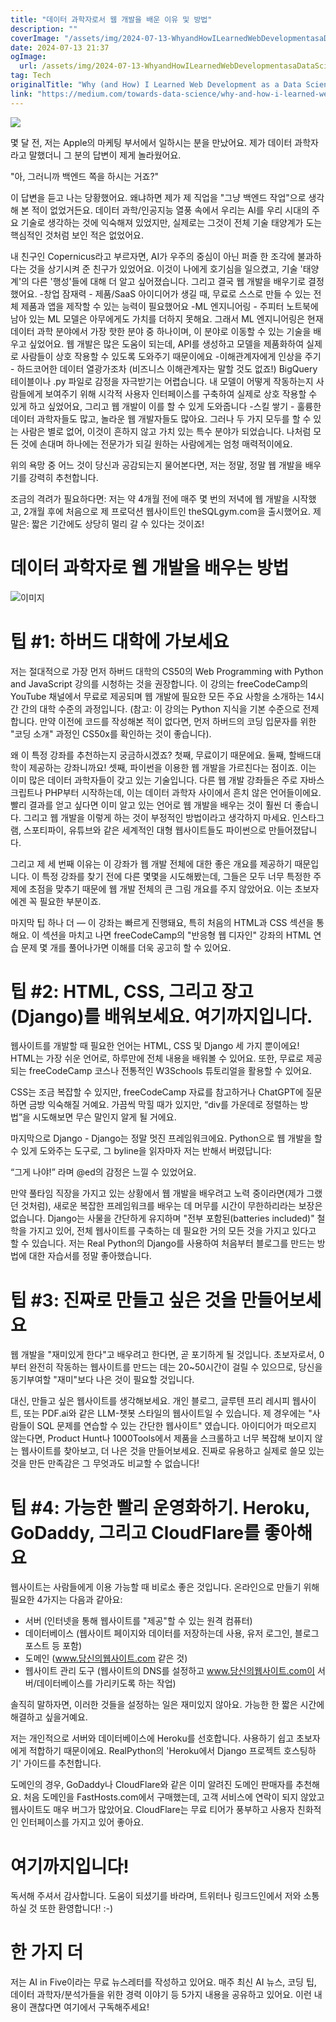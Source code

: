 ```yaml
---
title: "데이터 과학자로서 웹 개발을 배운 이유 및 방법"
description: ""
coverImage: "/assets/img/2024-07-13-WhyandHowILearnedWebDevelopmentasaDataScientist_0.png"
date: 2024-07-13 21:37
ogImage: 
  url: /assets/img/2024-07-13-WhyandHowILearnedWebDevelopmentasaDataScientist_0.png
tag: Tech
originalTitle: "Why (and How) I Learned Web Development as a Data Scientist"
link: "https://medium.com/towards-data-science/why-and-how-i-learned-web-development-as-a-data-scientist-ece60064675c"
---
```



<img src="/assets/img/2024-07-13-WhyandHowILearnedWebDevelopmentasaDataScientist_0.png" />

몇 달 전, 저는 Apple의 마케팅 부서에서 일하시는 분을 만났어요. 제가 데이터 과학자라고 말했더니 그 분의 답변이 제게 놀라웠어요.

"아, 그러니까 백엔드 쪽을 하시는 거죠?"

이 답변을 듣고 나는 당황했어요. 왜냐하면 제가 제 직업을 "그냥 백엔드 작업"으로 생각해 본 적이 없었거든요. 데이터 과학/인공지능 열풍 속에서 우리는 AI를 우리 시대의 주요 기술로 생각하는 것에 익숙해져 있었지만, 실제로는 그것이 전체 기술 태양계가 도는 핵심적인 것처럼 보인 적은 없었어요.

<div class="content-ad"></div>

내 친구인 Copernicus라고 부르자면, AI가 우주의 중심이 아닌 퍼즐 한 조각에 불과하다는 것을 상기시켜 준 친구가 있었어요. 이것이 나에게 호기심을 일으켰고, 기술 '태양계'의 다른 '행성'들에 대해 더 알고 싶어졌습니다. 그리고 결국 웹 개발을 배우기로 결정했어요.
-창업 잠재력 - 제품/SaaS 아이디어가 생길 때, 무료로 스스로 만들 수 있는 전체 제품과 앱을 제작할 수 있는 능력이 필요했어요
-ML 엔지니어링 - 주피터 노트북에 남아 있는 ML 모델은 아무에게도 가치를 더하지 못해요. 그래서 ML 엔지니어링은 현재 데이터 과학 분야에서 가장 핫한 분야 중 하나이며, 이 분야로 이동할 수 있는 기술을 배우고 싶었어요. 웹 개발은 많은 도움이 되는데, API를 생성하고 모델을 제품화하여 실제로 사람들이 상호 작용할 수 있도록 도와주기 때문이에요
-이해관계자에게 인상을 주기 - 하드코어한 데이터 열광가조차 (비즈니스 이해관계자는 말할 것도 없죠!) BigQuery 테이블이나 .py 파일로 감정을 자극받기는 어렵습니다. 내 모델이 어떻게 작동하는지 사람들에게 보여주기 위해 시각적 사용자 인터페이스를 구축하여 실제로 상호 작용할 수 있게 하고 싶었어요, 그리고 웹 개발이 이를 할 수 있게 도와줍니다
-스킬 쌓기 - 훌륭한 데이터 과학자들도 많고, 놀라운 웹 개발자들도 많아요. 그러나 두 가지 모두를 할 수 있는 사람은 별로 없어, 이것이 흔하지 않고 가치 있는 특수 분야가 되었습니다. 나처럼 모든 것에 손대며 하나에는 전문가가 되길 원하는 사람에게는 엄청 매력적이에요.

위의 욕망 중 어느 것이 당신과 공감되는지 물어본다면, 저는 정말, 정말 웹 개발을 배우기를 강력히 추천합니다.

조금의 격려가 필요하다면: 저는 약 4개월 전에 매주 몇 번의 저녁에 웹 개발을 시작했고, 2개월 후에 처음으로 제 프로덕션 웹사이트인 theSQLgym.com을 출시했어요. 제 말은: 짧은 기간에도 상당히 멀리 갈 수 있다는 것이죠!

<div class="content-ad"></div>

# 데이터 과학자로 웹 개발을 배우는 방법

![이미지](/assets/img/2024-07-13-WhyandHowILearnedWebDevelopmentasaDataScientist_1.png)

# 팁 #1: 하버드 대학에 가보세요

저는 절대적으로 가장 먼저 하버드 대학의 CS50의 Web Programming with Python and JavaScript 강의를 시청하는 것을 권장합니다. 이 강의는 freeCodeCamp의 YouTube 채널에서 무료로 제공되며 웹 개발에 필요한 모든 주요 사항을 소개하는 14시간 간의 대학 수준의 과정입니다. (참고: 이 강의는 Python 지식을 기본 수준으로 전제합니다. 만약 이전에 코드를 작성해본 적이 없다면, 먼저 하버드의 코딩 입문자를 위한 "코딩 소개" 과정인 CS50x를 확인하는 것이 좋습니다).

<div class="content-ad"></div>

왜 이 특정 강좌를 추천하는지 궁금하시겠죠? 첫째, 무료이기 때문에요. 둘째, 할배드대학이 제공하는 강좌니까요! 셋째, 파이썬을 이용한 웹 개발을 가르친다는 점이죠. 이는 이미 많은 데이터 과학자들이 갖고 있는 기술입니다. 다른 웹 개발 강좌들은 주로 자바스크립트나 PHP부터 시작하는데, 이는 데이터 과학자 사이에서 흔치 않은 언어들이에요. 빨리 결과를 얻고 싶다면 이미 알고 있는 언어로 웹 개발을 배우는 것이 훨씬 더 좋습니다. 그리고 웹 개발을 이렇게 하는 것이 부정적인 방법이라고 생각하지 마세요. 인스타그램, 스포티파이, 유튜브와 같은 세계적인 대형 웹사이트들도 파이썬으로 만들어졌답니다.

그리고 제 세 번째 이유는 이 강좌가 웹 개발 전체에 대한 좋은 개요를 제공하기 때문입니다. 이 특정 강좌를 찾기 전에 다른 몇몇을 시도해봤는데, 그들은 모두 너무 특정한 주제에 초점을 맞추기 때문에 웹 개발 전체의 큰 그림 개요를 주지 않았어요. 이는 초보자에겐 꼭 필요한 부분이죠.

마지막 팁 하나 더 — 이 강좌는 빠르게 진행돼요, 특히 처음의 HTML과 CSS 섹션을 통해요. 이 섹션을 마치고 나면 freeCodeCamp의 "반응형 웹 디자인" 강좌의 HTML 연습 문제 몇 개를 풀어나가면 이해를 더욱 공고히 할 수 있어요.

# 팁 #2: HTML, CSS, 그리고 장고(Django)를 배워보세요. 여기까지입니다.

<div class="content-ad"></div>

웹사이트를 개발할 때 필요한 언어는 HTML, CSS 및 Django 세 가지 뿐이에요! HTML는 가장 쉬운 언어로, 하루만에 전체 내용을 배워볼 수 있어요. 또한, 무료로 제공되는 freeCodeCamp 코스나 전통적인 W3Schools 튜토리얼을 활용할 수 있어요.

CSS는 조금 복잡할 수 있지만, freeCodeCamp 자료를 참고하거나 ChatGPT에 질문하면 금방 익숙해질 거예요. 가끔씩 막힐 때가 있지만, “div를 가운데로 정렬하는 방법”을 시도해보면 무슨 말인지 알게 될 거에요.

마지막으로 Django - Django는 정말 멋진 프레임워크에요. Python으로 웹 개발을 할 수 있게 도와주는 도구로, 그 byline을 읽자마자 저는 반해서 버렸답니다:

“그게 나야!” 라며 @ed의 감정은 느낄 수 있었어요.

<div class="content-ad"></div>

만약 풀타임 직장을 가지고 있는 상황에서 웹 개발을 배우려고 노력 중이라면(제가 그랬던 것처럼), 새로운 복잡한 프레임워크를 배우는 데 머무를 시간이 무한하리라는 보장은 없습니다. Django는 사물을 간단하게 유지하며 "전부 포함된(batteries included)" 철학을 가지고 있어, 전체 웹사이트를 구축하는 데 필요한 거의 모든 것을 가지고 있다고 할 수 있습니다. 저는 Real Python의 Django를 사용하여 처음부터 블로그를 만드는 방법에 대한 자습서를 정말 좋아했습니다.

# 팁 #3: 진짜로 만들고 싶은 것을 만들어보세요

웹 개발을 "재미있게 한다"고 배우려고 한다면, 곧 포기하게 될 것입니다. 초보자로서, 0부터 완전히 작동하는 웹사이트를 만드는 데는 20~50시간이 걸릴 수 있으므로, 당신을 동기부여할 "재미"보다 나은 것이 필요할 것입니다.

대신, 만들고 싶은 웹사이트를 생각해보세요. 개인 블로그, 글루텐 프리 레시피 웹사이트, 또는 PDF.ai와 같은 LLM-챗봇 스타일의 웹사이트일 수 있습니다. 제 경우에는 "사람들이 SQL 문제를 연습할 수 있는 간단한 웹사이트" 였습니다. 아이디어가 떠오르지 않는다면, Product Hunt나 1000Tools에서 제품을 스크롤하고 너무 복잡해 보이지 않는 웹사이트를 찾아보고, 더 나은 것을 만들어보세요. 진짜로 유용하고 실제로 쓸모 있는 것을 만든 만족감은 그 무엇과도 비교할 수 없습니다!

<div class="content-ad"></div>

# 팁 #4: 가능한 빨리 운영화하기. Heroku, GoDaddy, 그리고 CloudFlare를 좋아해요

웹사이트는 사람들에게 이용 가능할 때 비로소 좋은 것입니다. 온라인으로 만들기 위해 필요한 4가지는 다음과 같아요:

- 서버 (인터넷을 통해 웹사이트를 "제공"할 수 있는 원격 컴퓨터)
- 데이터베이스 (웹사이트 페이지와 데이터를 저장하는데 사용, 유저 로그인, 블로그 포스트 등 포함)
- 도메인 (www.당신의웹사이트.com 같은 것)
- 웹사이트 관리 도구 (웹사이트의 DNS를 설정하고 www.당신의웹사이트.com이 서버/데이터베이스를 가리키도록 하는 작업)

솔직히 말하자면, 이러한 것들을 설정하는 일은 재미있지 않아요. 가능한 한 짧은 시간에 해결하고 싶을거예요.

<div class="content-ad"></div>

저는 개인적으로 서버와 데이터베이스에 Heroku를 선호합니다. 사용하기 쉽고 초보자에게 적합하기 때문이에요. RealPython의 'Heroku에서 Django 프로젝트 호스팅하기' 가이드를 추천합니다.

도메인의 경우, GoDaddy나 CloudFlare와 같은 이미 알려진 도메인 판매자를 추천해요. 처음 도메인을 FastHosts.com에서 구매했는데, 고객 서비스에 연락이 되지 않았고 웹사이트도 매우 버그가 많았어요. CloudFlare는 무료 티어가 풍부하고 사용자 친화적인 인터페이스를 가지고 있어 좋아요.

# 여기까지입니다!

독서해 주셔서 감사합니다. 도움이 되셨기를 바라며, 트위터나 링크드인에서 저와 소통하실 것 또한 환영합니다! :-)

<div class="content-ad"></div>

# 한 가지 더

저는 AI in Five이라는 무료 뉴스레터를 작성하고 있어요. 매주 최신 AI 뉴스, 코딩 팁, 데이터 과학자/분석가들을 위한 경력 이야기 등 5가지 내용을 공유하고 있어요. 이런 내용이 괜찮다면 여기에서 구독해주세요!